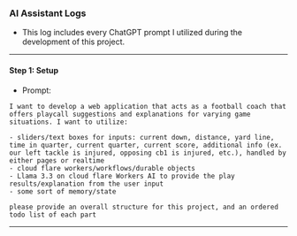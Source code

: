 ### AI Assistant Logs
- This log includes every ChatGPT prompt I utilized during the development of this project.

---

#### Step 1: Setup
- Prompt: 
```
I want to develop a web application that acts as a football coach that offers playcall suggestions and explanations for varying game situations. I want to utilize: 

- sliders/text boxes for inputs: current down, distance, yard line, time in quarter, current quarter, current score, additional info (ex. our left tackle is injured, opposing cb1 is injured, etc.), handled by either pages or realtime 
- cloud flare workers/workflows/durable objects 
- Llama 3.3 on cloud flare Workers AI to provide the play results/explanation from the user input 
- some sort of memory/state 

please provide an overall structure for this project, and an ordered todo list of each part
```

---